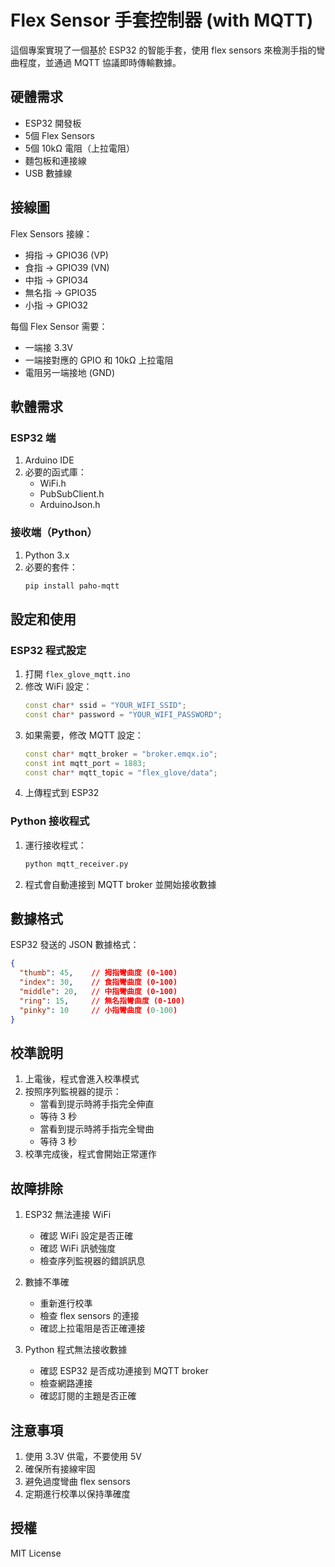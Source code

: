 # Flex Sensor 手套控制器 (with MQTT)

這個專案實現了一個基於 ESP32 的智能手套，使用 flex sensors 來檢測手指的彎曲程度，並通過 MQTT 協議即時傳輸數據。

## 硬體需求

- ESP32 開發板
- 5個 Flex Sensors
- 5個 10kΩ 電阻（上拉電阻）
- 麵包板和連接線
- USB 數據線

## 接線圖

Flex Sensors 接線：
- 拇指 -> GPIO36 (VP)
- 食指 -> GPIO39 (VN)
- 中指 -> GPIO34
- 無名指 -> GPIO35
- 小指 -> GPIO32

每個 Flex Sensor 需要：
- 一端接 3.3V
- 一端接對應的 GPIO 和 10kΩ 上拉電阻
- 電阻另一端接地 (GND)

## 軟體需求

### ESP32 端
1. Arduino IDE
2. 必要的函式庫：
   - WiFi.h
   - PubSubClient.h
   - ArduinoJson.h

### 接收端（Python）
1. Python 3.x
2. 必要的套件：
   ```bash
   pip install paho-mqtt
   ```

## 設定和使用

### ESP32 程式設定
1. 打開 `flex_glove_mqtt.ino`
2. 修改 WiFi 設定：
   ```cpp
   const char* ssid = "YOUR_WIFI_SSID";
   const char* password = "YOUR_WIFI_PASSWORD";
   ```
3. 如果需要，修改 MQTT 設定：
   ```cpp
   const char* mqtt_broker = "broker.emqx.io";
   const int mqtt_port = 1883;
   const char* mqtt_topic = "flex_glove/data";
   ```
4. 上傳程式到 ESP32

### Python 接收程式
1. 運行接收程式：
   ```bash
   python mqtt_receiver.py
   ```
2. 程式會自動連接到 MQTT broker 並開始接收數據

## 數據格式

ESP32 發送的 JSON 數據格式：
```json
{
  "thumb": 45,    // 拇指彎曲度 (0-100)
  "index": 30,    // 食指彎曲度 (0-100)
  "middle": 20,   // 中指彎曲度 (0-100)
  "ring": 15,     // 無名指彎曲度 (0-100)
  "pinky": 10     // 小指彎曲度 (0-100)
}
```

## 校準說明

1. 上電後，程式會進入校準模式
2. 按照序列監視器的提示：
   - 當看到提示時將手指完全伸直
   - 等待 3 秒
   - 當看到提示時將手指完全彎曲
   - 等待 3 秒
3. 校準完成後，程式會開始正常運作

## 故障排除

1. ESP32 無法連接 WiFi
   - 確認 WiFi 設定是否正確
   - 確認 WiFi 訊號強度
   - 檢查序列監視器的錯誤訊息

2. 數據不準確
   - 重新進行校準
   - 檢查 flex sensors 的連接
   - 確認上拉電阻是否正確連接

3. Python 程式無法接收數據
   - 確認 ESP32 是否成功連接到 MQTT broker
   - 檢查網路連接
   - 確認訂閱的主題是否正確

## 注意事項

1. 使用 3.3V 供電，不要使用 5V
2. 確保所有接線牢固
3. 避免過度彎曲 flex sensors
4. 定期進行校準以保持準確度

## 授權

MIT License 